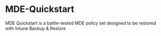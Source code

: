 # MDE-Quickstart
MDE Quickstart is a battle-tested MDE policy set designed to be restored with Intune Backup &amp; Restore
